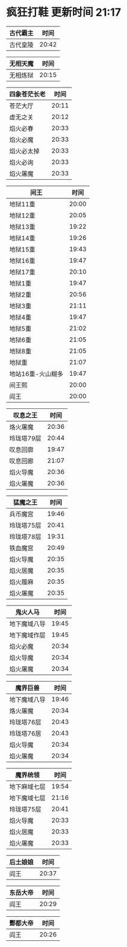 # 疯狂打鞋 更新时间 21:17

| 古代霸主   | 时间    |
|--------|-------|
| 古代皇陵 | 20:42 |

| 无相天魔   | 时间    |
|--------|-------|
| 无相炼狱 | 20:15 |

| 四象苍茫长老   | 时间    |
|--------|-------|
| 苍茫大厅 | 20:11 |
| 虚无之关 | 20:12 |
| 焰火必春 | 20:33 |
| 焰火必魔 | 20:33 |
| 焰火必太掉 | 20:33 |
| 焰火必询 | 20:33 |
| 焰火屠魔 | 20:33 |

| 间王   | 时间    |
|--------|-------|
| 地狱11重 | 20:00 |
| 地狱12重 | 20:05 |
| 地狱13重 | 19:22 |
| 地狱14重 | 19:26 |
| 地狱15重 | 19:43 |
| 地狱16重 | 19:47 |
| 地狱17重 | 20:10 |
| 地狱1重 | 19:47 |
| 地狱2重 | 20:56 |
| 地狱3重 | 21:11 |
| 地狱4重 | 19:47 |
| 地狱5重 | 21:02 |
| 地狱6重 | 21:05 |
| 地狱8重 | 21:05 |
| 地狱重 | 21:07 |
| 地站16重-火山糊多 | 19:47 |
| 间王熙 | 20:00 |
| 阎王 | 20:00 |

| 叹息之王   | 时间    |
|--------|-------|
| 烙火屠魔 | 20:36 |
| 玲珑塔79层 | 20:44 |
| 叹息回廓 | 19:47 |
| 叹息回廊 | 21:07 |
| 焰火导魔 | 20:36 |
| 焰火屠魔 | 20:36 |

| 猛魔之王   | 时间    |
|--------|-------|
| 兵币魔宫 | 19:46 |
| 玲珑塔75层 | 20:41 |
| 玲珑塔78层 | 19:31 |
| 铁血魔宫 | 20:49 |
| 焰火导魔 | 20:35 |
| 焰火居魔 | 20:35 |
| 焰火履麻 | 20:35 |
| 焰火屠魔 | 20:35 |

| 鬼火人马   | 时间    |
|--------|-------|
| 地下魔域八导 | 19:45 |
| 地下魔域作层 | 19:45 |
| 焰火必魔 | 20:34 |
| 焰火导魔 | 20:34 |
| 焰火屠魔 | 20:34 |

| 魔界巨兽   | 时间    |
|--------|-------|
| 地下魔域八导 | 19:46 |
| 烙火屠魔 | 20:34 |
| 玲珑塔76层 | 20:43 |
| 玲珑塔76居 | 20:43 |
| 焰火导魔 | 20:34 |
| 焰火屠魔 | 20:34 |

| 魔界统领   | 时间    |
|--------|-------|
| 地下麻域七层 | 19:54 |
| 地下魔域七层 | 21:16 |
| 玲珑塔75层 | 20:41 |
| 焰火导魔 | 20:33 |
| 焰火居魔 | 20:33 |
| 焰火屠魔 | 20:33 |

| 后土娘娘   | 时间    |
|--------|-------|
| 阎王 | 20:37 |

| 东岳大帝   | 时间    |
|--------|-------|
| 阎王 | 20:29 |

| 酆都大帝   | 时间    |
|--------|-------|
| 阎王 | 20:26 |